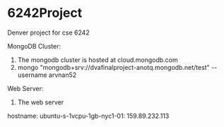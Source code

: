 # 6242Project
Denver project for cse 6242

MongoDB Cluster:
  1. The mongodb cluster is hosted at cloud.mongodb.com
  2. mongo "mongodb+srv://dvafinalproject-anotq.mongodb.net/test" --username arvnan52
  
Web Server:
  1. The web server 
  
  hostname: ubuntu-s-1vcpu-1gb-nyc1-01: 159.89.232.113
